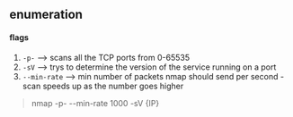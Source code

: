 ## enumeration

#### flags

1. `-p-` --> scans all the TCP ports from 0-65535
2. `-sV` --> trys to determine the version of the service running on a port
3. `--min-rate` --> min number of packets nmap should send per second - scan speeds up as the number goes higher

> nmap -p- --min-rate 1000 -sV {IP}







